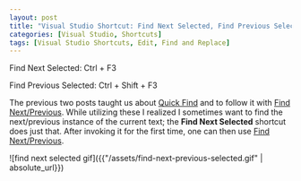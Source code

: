 ```yaml
---
layout: post
title: "Visual Studio Shortcut: Find Next Selected, Find Previous Selected"
categories: [Visual Studio, Shortcuts]
tags: [Visual Studio Shortcuts, Edit, Find and Replace]
---
```


Find Next Selected: Ctrl + F3

Find Previous Selected: Ctrl + Shift + F3

The previous two posts taught us about [Quick Find]({{"/blog/visual-studio-shortcut-quick-find"}}) and to follow it with [Find Next/Previous]. While utilizing these I realized I sometimes want to find the next/previous instance of the current text; the __Find Next Selected__ shortcut does just that. After invoking it for the first time, one can then use [Find Next/Previous].

![find next selected gif]({{"/assets/find-next-previous-selected.gif" | absolute_url}})

[Find Next/Previous]: ({{"/blog/visual-studio-shortcut-find-next"}})